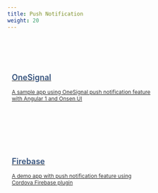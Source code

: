 ```yaml
---
title: Push Notification
weight: 20
---
```


<div class="container">
    <div class="item">
        <a href="https://medium.com/the-web-tub/unlimited-free-push-notifications-with-onesignal-and-cordova-1a415fcc6e1b">
            <h3>OneSignal</h3>
            <p>A sample app using OneSignal push notification feature with Angular 1 and Onsen UI</p>
        </a>
    </div>
    <div class="item">
        <a href="/ja/tutorials/firebase/">
            <h3>Firebase</h3>
            <p>A demo app with push notification feature using Cordova Firebase plugin</p>
        </a>
    </div>
</div>

<style>
    div.container {
        margin-top: 50px;
        width: 100%;
        display: flex;
        -webkit-flex-flow: row wrap;
        justify-content: start;
    }
    
    div.item {
        width: 320px;
        margin: 20px 20px 0 0;
        padding: 10px;
        height: 150px;
        display: block;
    }

    div.item a > p {
        margin: 0;
        color:  #333333;
        font-size: 12px;
        font-weight: 400;
        text-align: left;
    }

    div.item a > h3 {
        margin: 15px 0;
        color:  #35527c;
        font-size: 18px;
        font-weight: 600;
        text-align: left;
        border: none;
    }
    
    div.item:hover {
        box-shadow: 0 2px 1px 0 rgba(0,0,0,0.16), 0 0 0 1px rgba(0,0,0,0.08);
        cursor: hand;
        transition-duration: 200ms;
        transition-property: transform, box-shadow, margin, opacity, width;
        transition-timing-function: cubic-bezier(0.4, 0, 0.2, 1);
        background: rgb(250,250,250);
    } 

    #body-inner > footer {
        display: none;
    }
</style>